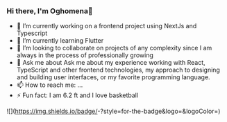 ### Hi there, I'm Oghomena👋

<!--
**GeekyOG/GeekyOg** is a ✨ _special_ ✨ repository because its `README.md` (this file) appears on your GitHub profile.

Here are some ideas to get you started: -->

- 🔭 I’m currently working on a frontend project using NextJs and Typescript
- 🌱 I’m currently learning Flutter
- 👯 I’m looking to collaborate on projects of any complexity since I am always in the process of professionally growing
- 💬 Ask me about Ask me about my experience working with React, TypeScript and other frontend technologies, my approach to designing and building user interfaces, or my favorite programming language.
- 📫 How to reach me: ...
- ⚡ Fun fact: I am 6.2 ft and I love basketball
  
![<Badge Name>](https://img.shields.io/badge/<Badge Text>-<Background Color>?style=for-the-badge&logo=<Icon Name>&logoColor=<Logo Color>)
